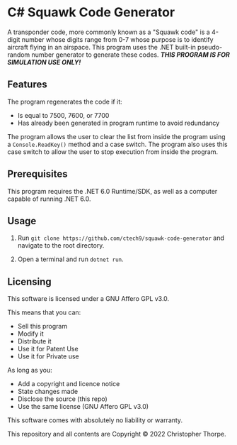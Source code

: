 # C# Squawk Code Generator

A transponder code, more commonly known as a "Squawk code" is a 4-digit number whose digits range from 0-7 whose purpose is to identify aircraft flying in an airspace. This program uses the .NET built-in pseudo-random number generator to generate these codes. ***THIS PROGRAM IS FOR SIMULATION USE ONLY!***

## Features

The program regenerates the code if it:
 - Is equal to 7500, 7600, or 7700
 - Has already been generated in program runtime to avoid redundancy

The program allows the user to clear the list from inside the program using a `Console.ReadKey()` method and a case switch. The program also uses this case switch to allow the user to stop execution from inside the program.

## Prerequisites

This program requires the .NET 6.0 Runtime/SDK, as well as a computer capable of running .NET 6.0.

## Usage

1. Run `git clone https://github.com/ctech9/squawk-code-generator` and navigate to the root directory.

2. Open a terminal and run `dotnet run`.

## Licensing

This software is licensed under a GNU Affero GPL v3.0.

This means that you can:

 - Sell this program
 - Modify it
 - Distribute it
 - Use it for Patent Use
 - Use it for Private use

As long as you:

 - Add a copyright and licence notice
 - State changes made
 - Disclose the source (this repo)
 - Use the same license (GNU Affero GPL v3.0)

This software comes with absolutely no liability or warranty.



This repository and all contents are Copyright © 2022 Christopher Thorpe.
